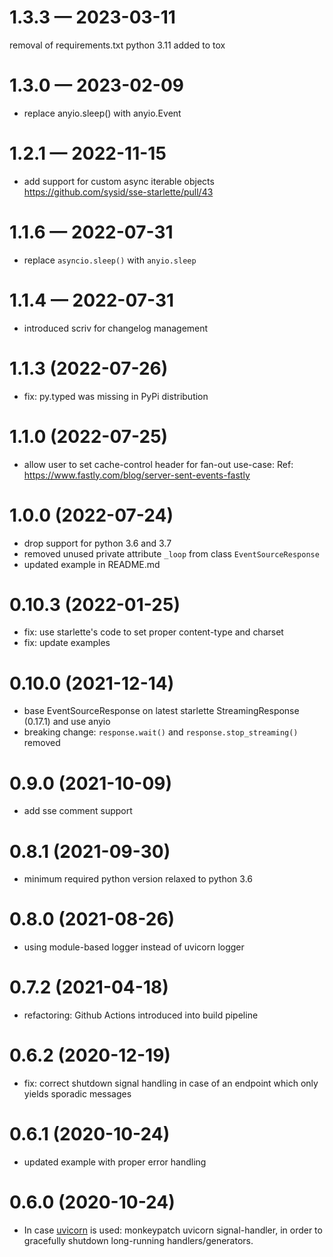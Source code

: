 
<a id='changelog-1.3.3'></a>
# 1.3.3 — 2023-03-11

removal of requirements.txt
python 3.11 added to tox

<a id='changelog-1.3.0'></a>
# 1.3.0 — 2023-02-09

- replace anyio.sleep() with anyio.Event

<a id='changelog-1.2.1'></a>
# 1.2.1 — 2022-11-15

- add support for custom async iterable objects
  https://github.com/sysid/sse-starlette/pull/43

<a id='changelog-1.1.6'></a>
# 1.1.6 — 2022-07-31

- replace `asyncio.sleep()` with `anyio.sleep`

<a id='changelog-1.1.4'></a>
# 1.1.4 — 2022-07-31

- introduced scriv for changelog management


# 1.1.3 (2022-07-26)
- fix: py.typed was missing in PyPi distribution

# 1.1.0 (2022-07-25)
- allow user to set cache-control header for fan-out use-case:
  Ref: https://www.fastly.com/blog/server-sent-events-fastly

# 1.0.0 (2022-07-24)
- drop support for python 3.6 and 3.7
- removed unused private attribute `_loop` from class `EventSourceResponse`
- updated example in README.md

# 0.10.3 (2022-01-25)
- fix: use starlette's code to set proper content-type and charset
- fix: update examples

# 0.10.0 (2021-12-14)
- base EventSourceResponse on latest starlette StreamingResponse (0.17.1) and use anyio
- breaking change: `response.wait()` and `response.stop_streaming()` removed

# 0.9.0 (2021-10-09)
- add sse comment support

# 0.8.1 (2021-09-30)
- minimum required python version relaxed to python 3.6

# 0.8.0 (2021-08-26)
- using module-based logger instead of uvicorn logger

# 0.7.2 (2021-04-18)
- refactoring: Github Actions introduced into build pipeline

# 0.6.2 (2020-12-19)
- fix: correct shutdown signal handling in case of an endpoint which only yields sporadic messages

# 0.6.1 (2020-10-24)
- updated example with proper error handling

# 0.6.0 (2020-10-24)
- In case [uvicorn](https://www.uvicorn.org/) is used: monkeypatch uvicorn signal-handler,
  in order to gracefully shutdown long-running handlers/generators.
